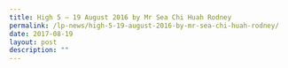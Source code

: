 ```yaml
---
title: High 5 – 19 August 2016 by Mr Sea Chi Huah Rodney
permalink: /lp-news/high-5-19-august-2016-by-mr-sea-chi-huah-rodney/
date: 2017-08-19
layout: post
description: ""
---
```

